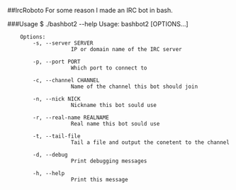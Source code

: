 ##IrcRoboto
For some reason I made an IRC bot in bash.

###Usage
    $ ./bashbot2 --help
    Usage:
        bashbot2 [OPTIONS...]

        Options:
            -s, --server SERVER
                        IP or domain name of the IRC server
            
            -p, --port PORT
                        Which port to connect to
            
            -c, --channel CHANNEL
                        Name of the channel this bot should join
            
            -n, --nick NICK
                        Nickname this bot sould use
            
            -r, --real-name REALNAME
                        Real name this bot sould use
            
            -t, --tail-file
                        Tail a file and output the conetent to the channel
            
            -d, --debug
                        Print debugging messages
            
            -h, --help
                        Print this message
                        
